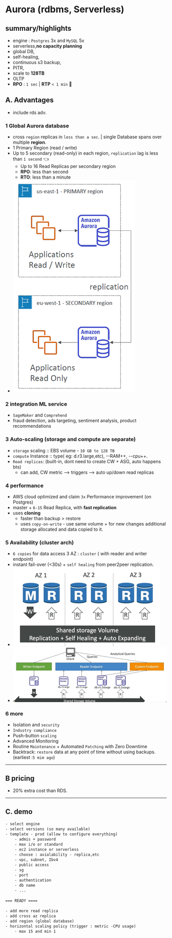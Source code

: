 # Aurora (rdbms, Serverless)

## summary/highlights
- engine : `Postgres` 3x  and `MySQL` 5x
- serverless,**no capacity planning**
- global DB, 
- self-healing, 
- continuous s3 backup, 
- PITR, 
- scale to **128TB** 
- OLTP
- **RPO** : `1 sec` | **RTP** `< 1 min` :dart:

## A. Advantages
- include rds adv.

###  1 Global Aurora database
- cross `region` replicas in `less than a sec`. | single Database spans over multiple **region**.
- 1 Primary Region (read / write)
- Up to 5 secondary (read-only) in each region, `replication` lag is less than `1 second` :point_left:
  - Up to 16 Read Replicas per secondary region
  - **RPO**: less than second
  - **RTO**: less than a minute
- ![img_3.png](../99_img/db/img_3.png)

###  2 integration **ML service** 
- `SageMaker` and `Comprehend`
- fraud detection, ads targeting, sentiment analysis, product recommendations

### 3 Auto-scaling (storage and compute are separate)
- `storage` scaling :: EBS volume - `10 GB to 128 TB`
- `compute` Instance :: type( eg: d.r3.large,etc), --RAM++, --cpu++.
- `Read replicas`:  (built-in, dont need to create CW + ASG, auto happens bts)
  - can add, CW metric --> triggers --> auto up/down read replicas
   
### 4 performance
- AWS cloud optimized and claim `3x` Performance improvement (on Postgres)
- master + `6-15` Read Replica, with **fast replication**
- uses **cloning**
  - faster than backup > restore
  - uses `copy-on-write` - use same volume + for new changes additional storage allocated and data copied to it.
  
### 5 Availability (cluster arch)
- `6 copies` for data access 3 AZ : `cluster` ( with reader and writer endpoint)
- instant fail-over (<30s) + `self healing` from peer2peer replication.
- ![img.png](../99_img/db/img.png)
- ![img_2.png](../99_img/db/img_2.png)

### 6 more
  - Isolation and `security`
  - `Industry compliance`
  - Push-button `scaling`  
  - Advanced Monitoring
  - Routine `Maintenance` + Automated `Patching` with Zero Downtime
  - Backtrack: `restore` data at any point of time without using backups. (earliest :`5 mim ago`)

---
## B pricing
- 20% extra cost than RDS.

---
## C. demo
```
- select engine
- select versions (so many available)
- template - prod (allow to configure everything)
    - admis + password
    - max i/o or standard
    - ec2 instance or serverless
    - choose : avialability - replica,etc
    - vpc, subnet, Ibv4
    - public access
    - sg
    - port
    - authentication
    - db name
    - ...

=== READY ====

- add more read replica
- add cross az replica 
- add region (global database)
- horizontal scaling policy (trigger : metric -CPU usage)
    - max 15 and min 1
    
```